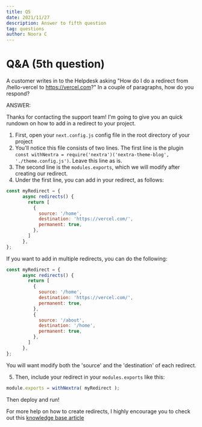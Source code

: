 ```yaml
---
title: Q5
date: 2021/11/27
description: Answer to fifth question
tag: questions
author: Noora C
---
```


# Q&A (5th question)

A customer writes in to the Helpdesk asking "How do I do a redirect from /hello-vercel to https://vercel.com?" In a couple of paragraphs, how do you respond? 

ANSWER:

Thanks for contacting the support team! I'm going to give you an quick rundown on how to add in a redirect to your project. 

1. First, open your `next.config.js` config file in the root directory of your project
2. You'll notice this file consists of two lines. The first line is the plugin `const withNextra = require('nextra')('nextra-theme-blog', './theme.config.js')`. Leave this line as is. 
3. The second line is the `modules.exports`, which we will modify after creating our redirect.
4. Under the first line, you can add in your redirect, as follows:

```jsx highlight=4,6-8
const myRedirect = {
      async redirects() {
        return [
          {
            source: '/home',
            destination: 'https://vercel.com/',
            permanent: true,
          },
        ]
      },
};
```

If you want to add in multiple redirects, you can do the following:

```jsx highlight=4,6-8
const myRedirect = {
      async redirects() {
        return [
          {
            source: '/home',
            destination: 'https://vercel.com/',
            permanent: true,
          },
          {
            source: '/about',
            destination: '/home',
            permanent: true,
          },
        ]
      },
};
```

You will want modify both the 'source' and the 'destination' of each redirect. 

5. Then, include your redirect in your `modules.exports` like this: 
```jsx highlight=4,6-8
module.exports = withNextra( myRedirect );
```

Then deploy and run!

For more help on how to create redirects, I highly encourage you to check out this [knowledge base article](https://nextjs.org/docs/api-reference/next.config.js/redirects)

